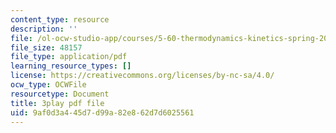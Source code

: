 ```yaml
---
content_type: resource
description: ''
file: /ol-ocw-studio-app/courses/5-60-thermodynamics-kinetics-spring-2008/9af0d3a445d7d99a82e862d7d6025561_gLo958Kdeoo.pdf
file_size: 48157
file_type: application/pdf
learning_resource_types: []
license: https://creativecommons.org/licenses/by-nc-sa/4.0/
ocw_type: OCWFile
resourcetype: Document
title: 3play pdf file
uid: 9af0d3a4-45d7-d99a-82e8-62d7d6025561
---
```

